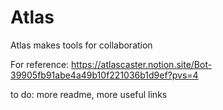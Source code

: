 # Atlas

Atlas makes tools for collaboration

For reference: https://atlascaster.notion.site/Bot-39905fb91abe4a49b10f221036b1d9ef?pvs=4

to do: more readme, more useful links
